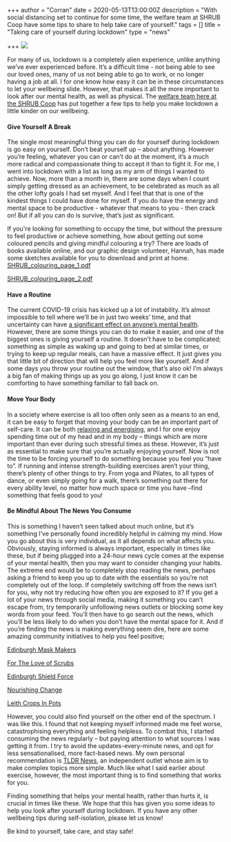 +++
author = "Corran"
date = 2020-05-13T13:00:00Z
description = "With social distancing set to continue for some time, the welfare team at SHRUB Coop have some tips to share to help take care of yourself."
tags = []
title = "Taking care of yourself during lockdown"
type = "news"

+++
![](https://res.cloudinary.com/shrub-co-op/image/upload/v1589300362/shrubcoop.org/media/blog_post_header_image_template_n9z1bl.png)

For many of us, lockdown is a completely alien experience, unlike anything we’ve ever experienced before. It’s a difficult time - not being able to see our loved ones, many of us not being able to go to work, or no longer having a job at all. I for one know how easy it can be in these circumstances to let your wellbeing slide. However, that makes it all the more important to look after our mental health, as well as physical. The [welfare team here at the SHRUB Coop](https://www.shrubcoop.org/introducing-the-welfare-working-group/) has put together a few tips to help you make lockdown a little kinder on our wellbeing.

#### Give Yourself A Break

The single most meaningful thing you can do for yourself during lockdown is go easy on yourself. Don’t beat yourself up – about anything. However you’re feeling, whatever you can or can’t do at the moment, it’s a much more radical and compassionate thing to accept it than to fight it. For me, I went into lockdown with a list as long as my arm of things I wanted to achieve. Now, more than a month in, there are some days when I count simply getting dressed as an achievement, to be celebrated as much as all the other lofty goals I had set myself. And I feel that that is one of the kindest things I could have done for myself. If you do have the energy and mental space to be productive - whatever that means to you - then crack on! But if all you can do is survive, that’s just as significant.

If you're looking for something to occupy the time, but without the pressure to feel productive or achieve something, how about getting out some coloured pencils and giving mindful colouring a try? There are loads of books available online, and our graphic design volunteer, Hannah, has made some sketches available for you to download and print at home.  
[SHRUB_colouring_page_1.pdf](https://res.cloudinary.com/shrub-co-op/image/upload/v1589299618/shrubcoop.org/media/SHRUB_colouring_page_1_oidiyb.pdf "SHRUB_colouring_page_1_oidiyb.pdf")

[SHRUB_colouring_page_2.pdf](https://res.cloudinary.com/shrub-co-op/image/upload/v1589299608/shrubcoop.org/media/SHRUB_colouring_page_2_lqkiql.pdf "SHRUB_colouring_page_2_lqkiql.pdf")

#### Have a Routine

The current COVID-19 crisis has kicked up a lot of instability. It’s almost impossible to tell where we’ll be in just two weeks’ time, and that uncertainty can have [a significant effect on anyone’s mental health](https://afsp.org/story/taking-care-of-your-mental-health-in-the-face-of-uncertainty). However, there are some things you can do to make it easier, and one of the biggest ones is giving yourself a routine. It doesn’t have to be complicated; something as simple as waking up and going to bed at similar times, or trying to keep up regular meals, can have a massive effect. It just gives you that little bit of direction that will help you feel more like yourself. And if some days you throw your routine out the window, that’s also ok! I’m always a big fan of making things up as you go along, I just know it can be comforting to have something familiar to fall back on.

#### Move Your Body

In a society where exercise is all too often only seen as a means to an end, it can be easy to forget that moving your body can be an important part of self-care. It can be both [relaxing and energising](https://www.helpguide.org/articles/healthy-living/the-mental-health-benefits-of-exercise.htm), and I for one enjoy spending time out of my head and in my body – things which are more important than ever during such stressful times as these. However, it’s just as essential to make sure that you’re actually enjoying yourself. Now is not the time to be forcing yourself to do something because you feel you “have to”. If running and intense strength-building exercises aren’t your thing, there’s plenty of other things to try. From yoga and Pilates, to all types of dance, or even simply going for a walk, there’s something out there for every ability level, no matter how much space or time you have –find something that feels good to you!

#### Be Mindful About The News You Consume

This is something I haven’t seen talked about much online, but it’s something I’ve personally found incredibly helpful in calming my mind. How you go about this is very individual, as it all depends on what affects you. Obviously, staying informed is always important, especially in times like these, but if being plugged into a 24-hour news cycle comes at the expense of your mental health, then you may want to consider changing your habits. The extreme end would be to completely stop reading the news, perhaps asking a friend to keep you up to date with the essentials so you’re not completely out of the loop. If completely switching off from the news isn’t for you, why not try reducing how often you are exposed to it? If you get a lot of your news through social media, making it something you can’t escape from, try temporarily unfollowing news outlets or blocking some key words from your feed. You’ll then have to go search out the news, which you’ll be less likely to do when you don’t have the mental space for it. And if you’re finding the news is making everything seem dire, here are some amazing community initiatives to help you feel positive;

[Edinburgh Mask Makers](https://www.facebook.com/groups/229180471560632/)

[For The Love of Scrubs](https://www.facebook.com/groups/1500699350098765)

[Edinburgh Shield Force](https://www.crowdfunder.co.uk/edinburgh-emergency-medical-supplies)

[Nourishing Change](https://www.facebook.com/NourishingChangeEdinburgh/)

[Leith Crops In Pots](https://leith-community-crops-in-pots.org)

However, you could also find yourself on the other end of the spectrum. I was like this. I found that not keeping myself informed made me feel worse, catastrophising everything and feeling helpless. To combat this, I started consuming the news regularly – but paying attention to what sources I was getting it from. I try to avoid the updates-every-minute news, and opt for less sensationalised, more fact-based news. My own personal recommendation is [TLDR News](https://www.youtube.com/channel/UCSMqateX8OA2s1wsOR2EgJA), an independent outlet whose aim is to make complex topics more simple. Much like what I said earlier about exercise, however, the most important thing is to find something that works for you.

Finding something that helps your mental health, rather than hurts it, is crucial in times like these. We hope that this has given you some ideas to help you look after yourself during lockdown. If you have any other wellbeing tips during self-isolation, please let us know!

Be kind to yourself, take care, and stay safe!
